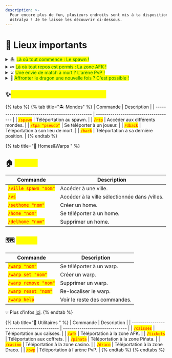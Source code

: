 ```yaml
---
description: >-
  Pour encore plus de fun, plusieurs endroits sont mis à ta disposition sur
  Astralya ! Je te laisse les découvrir ci-dessous.
---
```


# 📍 Lieux importants

<details>

<summary>🏝️ <mark style="color:green;">Là où tout commence : Le spawn !</mark> </summary>

Véritable **cœur du serveur**, le spawn est l'endroit où tout commence et où tout converge. Que tu sois nouveau joueur ou vétéran, c'est ici que tu trouveras les lieux les plus importants pour ton aventure.

Zones clés :

* Caisses : <mark style="color:red;">`/caisses`</mark>
* Coffre vote : <mark style="color:red;">`/vote`</mark>
* Zone piñata : <mark style="color:red;">`/pinata`</mark><sup><mark style="color:$info;">1<mark style="color:$info;"></sup>

- Casino : <mark style="color:red;">`/casino`</mark><sup><mark style="color:$info;">2<mark style="color:$info;"></sup>&#x20;
- Coffrets : <mark style="color:red;">`/tickets`</mark>, <mark style="color:red;">`/coffrets`</mark>
- Arènes de duels : <mark style="color:red;">`/duel`</mark> (Bientôt de retour !😲)
- Cookieclicker : <mark style="color:red;">`/cookieclicker`</mark>
- Zone de [mariage](https://wiki.walyverse.fr/gameplay/astralya/mariages) : <mark style="color:red;">`/alliance`</mark> \
  \
  **Le spawn est aussi le point de rassemblement lors des grands évènements et le meilleur endroit pour croiser d'autres joueurs.**&#x20;

<sup><sub>1<sub></sup> <sup><sub>: Deux votes journaliers sont nécessaires pour rentrer dans l'arène et participer à la piñata en cours.<sub></sup> \
<sup><sub>2 : Il est nécessaire d'avoir une heure de jeu pour pouvoir jouer au casino.<sub></sup>

</details>

<details>

<summary>💤 <mark style="color:green;">Là où tout repos est permis : La zone AFK !</mark> </summary>

Ici, le temps travaille pour toi : chaque minute passée dans la zone <mark style="color:red;">`/afk`</mark> te rapporte **+1 jeton AFK** et ce, jusqu'à **50 000 !** \
Échange-les au <mark style="color:red;">`/afkshop`</mark> contre des récompenses utiles : articles boutique, fly temporaire, tickets, oeufs... et bien plus.

Tu n'es pas obligé d'y être AFK : explore la map, découvre ses recoins ou teste tes talents en jump.&#x20;

</details>

<details>

<summary>⚔️ <mark style="color:green;">Une envie de match à mort ? L'arène PvP !</mark></summary>

Bien que le PvP ne soit **absolument pas** au cœur du serveur, une arène <mark style="color:red;">`/pvp`</mark> est disponible pour ceux qui le souhaitent.

&#x20;**Informations**&#x20;

* Version PvP : **1.8**
* Alliances : **Interdites** & **Sanctionnables**&#x20;
* Déconnexion en combat : **Interdit -> Inv. effacé**
* Aucun remboursement de stuff en cas de perte.

</details>

<details>

<summary>🐲 <mark style="color:green;">Affronter le dragon une nouvelle fois ? C'est possible !</mark> </summary>

La commande <mark style="color:red;">`/draco`</mark> te téléporte dans une super dimension et te donne le pouvoir de faire spawn le dragon, nommé Draco.\
\
Pour le faire spawn, il te faudra juste parler à <mark style="color:purple;">Norium</mark> en ayant :

* [Grade](https://wiki.walyverse.fr/gameplay/astralya/grades) <mark style="color:green;">Matelot</mark>&#x20;
* 4 Cristaux de l'End
* 10 000$&#x20;

Une fois le dragon tué, le joueur l'ayant fait spawn récupère un fragment. Au bout de deux fragments, il est possible d'acheter une clé ouvrant la caisse Draconique !&#x20;

</details>

## ✨<mark style="color:yellow;">Commandes de téléportation</mark>&#x20;

{% tabs %}
{% tab title="🏝️ Mondes" %}
| Commande                                        | Description                           |
| ----------------------------------------------- | ------------------------------------- |
| <mark style="color:red;">`/spawn`</mark>        | Téléportation au spawn.               |
| <mark style="color:red;">`/rtp`</mark>          | Accéder aux différents mondes.        |
| <mark style="color:red;">`/tpa "pseudo"`</mark> | Se téléporter à un joueur.            |
| <mark style="color:red;">`/dback`</mark>        | Téléportation à son lieu de mort.     |
| <mark style="color:red;">`/back`</mark>         | Téléportation à sa dernière position. |
{% endtab %}

{% tab title="🪺 Homes&Warps " %}
## &#x20;**🏠** <mark style="color:yellow;">Homes</mark>

| Commande                                              | Description                                   |
| ----------------------------------------------------- | --------------------------------------------- |
| <mark style="color:red;">`/ville spawn "nom"`</mark>  | Accéder à une ville.                          |
| <mark style="color:red;">`/vs`</mark>                 | Accéder à la ville sélectionnée dans /villes. |
| <mark style="color:red;">`/sethome "nom"`</mark>      | Créer un home.                                |
| <mark style="color:red;">`/home "nom"`</mark>         | Se téléporter à un home.                      |
| <mark style="color:red;">`/delhome "nom"`</mark>      | Supprimer un home.                            |

## **🗺️** <mark style="color:yellow;">Warps</mark>&#x20;

| Commande                                             | Description                  |
| ---------------------------------------------------- | ---------------------------- |
| <mark style="color:red;">`/warp "nom"`</mark>        | Se téléporter à un warp.     |
| <mark style="color:red;">`/warp set "nom"`</mark>    | Créer un warp.               |
| <mark style="color:red;">`/warp remove "nom"`</mark> | Supprimer un warp.           |
| <mark style="color:red;">`/warp reset "nom"`</mark>  | Re-localiser le warp.        |
| <mark style="color:red;">`/warp help`</mark>         | Voir le reste des commandes. |

💡 Plus d'infos [ici](https://wiki.walyverse.fr/gameplay/homes-and-warps).
{% endtab %}

{% tab title="📌 Utilitaires " %}
| Commande                                   | Description                     |
| ------------------------------------------ | ------------------------------- |
| <mark style="color:red;">`/caisses`</mark> | Téléportation aux caisses.      |
| <mark style="color:red;">`/afk`</mark>     | Téléportation à la zone AFK.    |
| <mark style="color:red;">`/tickets`</mark> | Téléportation aux coffrets.     |
| <mark style="color:red;">`/pinata`</mark>  | Téléportation à la zone Piñata. |
| <mark style="color:red;">`/casino`</mark>  | Téléportation à la zone casino. |
| <mark style="color:red;">`/draco`</mark>   | Téléportation à la zone Draco.  |
| <mark style="color:red;">`/pvp`</mark>     | Téléportation à l'arène PvP.    |
{% endtab %}
{% endtabs %}

